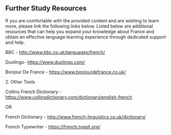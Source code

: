
<h2> Further Study Resources </h2>

<p> If you are comfortable with the provided content and are wishing to learn more, please link the following links below. Listed below are additional resources that can help you expand your knowledge about France and obtain an effective language learning experience through dedicated support and help. </p>

<p>BBC - <span style="background-color:#ffffff;"><a href="http://www.bbc.co.uk/languages/french/">http://www.bbc.co.uk/languages/french/</a></span></p>
<p><span style="background-color:#ffffff;">Duolingo- <a href="https://www.duolingo.com/">https://www.duolingo.com/</a></span></p>
<p><span style="background-color:#ffffff;">Bonjour De France - <a href="https://www.bonjourdefrance.co.uk/">https://www.bonjourdefrance.co.uk/</a></span></p>
<p> </p>
<p>2. Other Tools</p>
<p>Collins French Dictionary - <span style="background-color:#ffffff;"><a href="https://www.collinsdictionary.com/dictionary/english-french">https://www.collinsdictionary.com/dictionary/english-french</a></span> </p>
<p>OR</p>
<p>French Dictionary - <span style="background-color:#ffffff;"><a href="http://www.french-linguistics.co.uk/dictionary/">http://www.french-linguistics.co.uk/dictionary/</a></span></p>
<p><span style="background-color:#ffffff;">French Typewriter - <a href="https://french.typeit.org/">https://french.typeit.org/</a></span></p>
